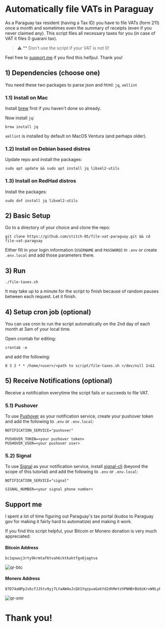 # Automatically file VATs in Paraguay
As a Paraguay tax resident (having a Tax ID) you have to file VATs (form 211) once a month and sometimes even the summary of receipts (even if you never claimed any). This script files all necessary taxes for you (in case of VAT it files 0 guarani tax).

> :warning: ** Don't use the script if your VAT is not 0!

Feel free to [support me](#support-me) if you find this helfpul. Thank you!

## 1) Dependencies (choose one)
You need these two packages to parse json and html: `jq`, `xmllint`

### 1.1) Install on Mac
Install [brew](https://brew.sh/) first if you haven't done so already.

Now install `jq`:
````
brew install jq
````

`xmllint` is installed by default on MacOS Ventura (and perhaps older).

### 1.2) Install on Debian based distros
Update repo and install the packages:

````
sudo apt update && sudo apt install jq libxml2-utils
````

### 1.3) Install on RedHad distros
Install the packages:

````
sudo dnf install jq libxml2-utils
````

## 2) Basic Setup
Go to a directory of your choice and clone the repo:

````
git clone https://github.com/stitch-05/file-vat-paraguay.git && cd file-vat-paraguay
````

Either fill in your login information (`USERNAME` and `PASSWORD`) in `.env` or create `.env.local` and add those parameters there.

## 3) Run
````
./file-taxes.sh
````
It may take up to a minute for the script to finish because of random pauses between each request. Let it finish.

## 4) Setup cron job (optional)
You can use cron to run the script automatically on the 2nd day of each month at 3am of your local time.

Open crontab for editing:

````
crontab -e
````

and add the following:

````
0 3 2 * * /home/<user>/<path to script/file-taxes.sh >/dev/null 2>&1
````

## 5) Receive Notifications (optional)

Receive a notification everytime the script fails or succeeds to file VAT. 

### 5.1) Pushover
To use [Pushover](https://pushover.net/) as your notification service, create your pushover token and add the following to `.env` or `.env.local`:

````
NOTIFICATION_SERVICE="pushover"

PUSHOVER_TOKEN=<your pushover token>
PUSHOVER_USER=<your pushover user>
````

### 5.2) Signal
To use [Signal](https://signal.org) as your notification service, install [signal-cli](https://github.com/asamk/signal-cli) (beyond the scope of this tutorial) and add the following to `.env` or `.env.local`:
````
NOTIFICATION_SERVICE="signal"

SIGNAL_NUMBER=<your signal phone number>
````

## Support me
I spent a lot of time figuring out Paraguay's tax portal (kudos to Paraguay gov for making it fairly hard to automatize) and making it work. 

If you find this script helpful, your Bitcoin or Monero donation is very much appreciated:

#### Bitcoin Address
````
bc1qxwuj3rty9krmtaf6tvah6cktkaktfgx0jagtva
````

![qr-btc](https://user-images.githubusercontent.com/104267488/199220610-878b531d-5387-4fa3-b99c-702d83dbe717.png)


#### Monero Address
````
87D74aNPpJs6cfJJStv9yj7LYaAW4oJcQX1YqzpvaGokYd2dhMeYzhPNHBrBUdzKrvW9LyFkL2xVBTrhT9rpNocAAH1Z2Qt
````

![qr-xmr](https://user-images.githubusercontent.com/104267488/199220635-ae90a9cd-e4d4-4e34-b6ec-502c6f3b0517.png)


# Thank you!
